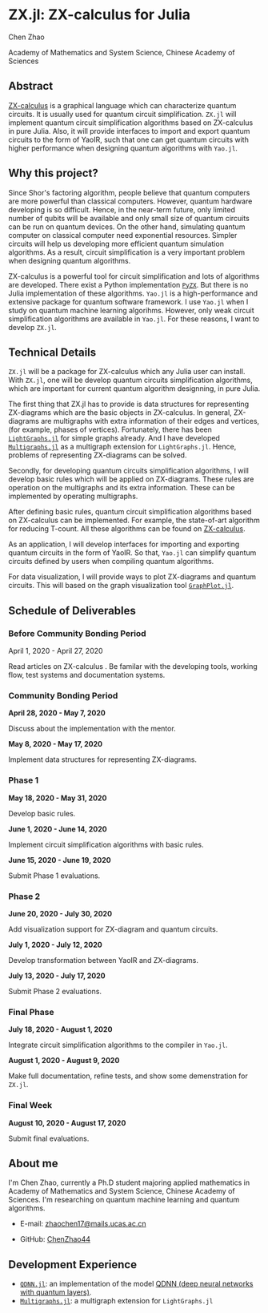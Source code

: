 # ZX.jl: ZX-calculus for Julia

Chen Zhao

Academy of Mathematics and System Science, Chinese Academy of Sciences

## Abstract

[ZX-calculus](http://zxcalculus.com) is a graphical language which can characterize quantum circuits. It is usually used for quantum circuit simplification. `ZX.jl` will implement quantum circuit simplification algorithms based on ZX-calculus in pure Julia. Also, it will provide interfaces to import and export quantum circuits to the form of YaoIR, such that one can get quantum circuits with higher performance when designing quantum algorithms with `Yao.jl`.

## Why this project?

Since Shor's factoring algorithm, people believe that quantum computers are more powerful than classical computers. However, quantum hardware developing is so difficult. Hence, in the near-term future, only limited number of qubits will be available and only small size of quantum circuits can be run on quantum devices. On the other hand, simulating quantum computer on classical computer need exponential resources. Simpler circuits will help us developing more efficient quantum simulation algorithms. As a result, circuit simplification is a very important problem when designing quantum algorithms.

ZX-calculus is a powerful tool for circuit simplification and lots of algorithms are developed. There exist a Python implementation [`PyZX`](https://github.com/Quantomatic/pyzx). But there is no Julia implementation of these algorithms. `Yao.jl` is a high-performance and extensive package for quantum software framework. I use `Yao.jl` when I study on quantum machine learning algorihms. However, only weak circuit simplification algorithms are available in `Yao.jl`. For these reasons, I want to develop `ZX.jl`.

## Technical Details

`ZX.jl` will be a package for ZX-calculus which any Julia user can install. With `ZX.jl`, one will be develop quantum circuits simplification algorithms, which are important for current quantum algorithm designning, in pure Julia.

The first thing that ZX.jl has to provide is data structures for representing ZX-diagrams which are the basic objects in ZX-calculus. In general, ZX-diagrams are multigraphs with extra information of their edges and vertices, (for example, phases of vertices). Fortunately, there has been [`LightGraphs.jl`](https://github.com/JuliaGraphs/LightGraphs.jl) for simple graphs already. And I have developed [`Multigraphs.jl`](https://github.com/QuantumBFS/Multigraphs.jl) as a multigraph extension for `LightGraphs.jl`. Hence, problems of representing ZX-diagrams can be solved.

Secondly, for developing quantum circuits simplification algorithms, I will develop basic rules which will be applied on ZX-diagrams. These rules are operation on the multigraphs and its extra information. These can be implemented by operating multigraphs.

After defining basic rules, quantum circuit simplification algorithms based on ZX-calculus can be implemented. For example, the state-of-art algorithm for reducing T-count. All these algorithms can be found on [ZX-calculus](http://zxcalculus.com/publications.html).

As an application, I will develop interfaces for importing and exporting quantum circuits in the form of YaoIR. So that, `Yao.jl` can simplify quantum circuits defined by users when compiling quantum algorithms.

For data visualization, I will provide ways to plot ZX-diagrams and quantum circuits. This will based on the graph visualization tool [`GraphPlot.jl`](https://github.com/JuliaGraphs/GraphPlot.jl).

## Schedule of Deliverables

### Before Community Bonding Period

April 1, 2020 - April 27, 2020

Read articles on ZX-calculus
. Be familar with the developing tools, working flow, test systems and documentation systems.

### **Community Bonding Period**

**April 28, 2020 - May 7, 2020**

Discuss about the implementation with the mentor.

**May 8, 2020 - May 17, 2020**

Implement data structures for representing ZX-diagrams.

### **Phase 1**

**May 18, 2020 - May 31, 2020**

Develop basic rules.

**June 1, 2020 - June 14, 2020**

Implement circuit simplification algorithms with basic rules.

**June 15, 2020 - June 19, 2020**

Submit Phase 1 evaluations.

### **Phase 2**

**June 20, 2020 - July 30, 2020**

Add visualization support for ZX-diagram and quantum circuits.

**July 1, 2020 - July 12, 2020**

Develop transformation between YaoIR and ZX-diagrams.

**July 13, 2020 - July 17, 2020**

Submit Phase 2 evaluations.

### **Final Phase**

**July 18, 2020 - August 1, 2020**

Integrate circuit simplification algorithms to the compiler in `Yao.jl`.

**August 1, 2020 - August 9, 2020**

Make full documentation, refine tests, and show some demenstration for `ZX.jl`.

### **Final Week**

**August 10, 2020 - August 17, 2020**

Submit final evaluations.

## About me

I'm Chen Zhao, currently a Ph.D student majoring applied mathematics in Academy of Mathematics and System Science, Chinese Academy of Sciences. I'm researching on quantum machine learning and quantum algorithms.

* E-mail: zhaochen17@mails.ucas.ac.cn

* GitHub: [ChenZhao44](https://github.com/ChenZhao44)

## Development Experience

* [`QDNN.jl`](https://github.com/ChenZhao44/QDNN.jl): an implementation of the model [QDNN (deep neural networks with quantum layers)](https://arxiv.org/abs/1912.12660).
* [`Multigraphs.jl`](https://github.com/QuantumBFS/Multigraphs.jl): a multigraph extension for `LightGraphs.jl`

